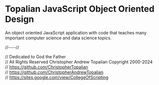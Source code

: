 # Topalian JavaScript Object Oriented Design

An object oriented JavaScript application with code that teaches many important computer science and data science topics.

//----//

// Dedicated to God the Father  
// All Rights Reserved  Christopher Andrew Topalian Copyright 2000-2024  
// https://github.com/ChristopherTopalian  
// https://github.com/ChristopherAndrewTopalian  
// https://sites.google.com/view/CollegeOfScripting  

